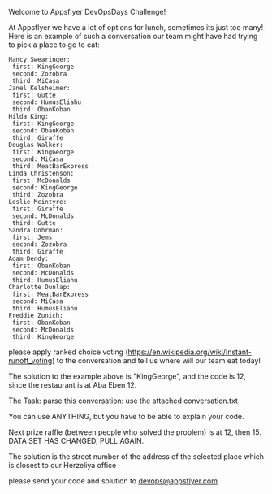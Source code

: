Welcome to Appsflyer DevOpsDays Challenge!

At Appsflyer we have a lot of options for lunch, sometimes its just too many!
Here is an example of such a conversation our team might have had trying to pick a place to go to eat:

	Nancy Swearinger:
	 first: KingGeorge
	 second: Zozobra
	 third: MiCasa
	Janel Kelsheimer:
	 first: Gutte
	 second: HumusEliahu
	 third: ObanKoban
	Hilda King:
	 first: KingGeorge
	 second: ObanKoban
	 third: Giraffe
	Douglas Walker:
	 first: KingGeorge
	 second: MiCasa
	 third: MeatBarExpress
	Linda Christenson:
	 first: McDonalds
	 second: KingGeorge
	 third: Zozobra
	Leslie Mcintyre:
	 first: Giraffe
	 second: McDonalds
	 third: Gutte
	Sandra Dohrman:
	 first: Jems
	 second: Zozobra
	 third: Giraffe
	Adam Dendy:
	 first: ObanKoban
	 second: McDonalds
	 third: HumusEliahu
	Charlotte Dunlap:
	 first: MeatBarExpress
	 second: MiCasa
	 third: HumusEliahu
	Freddie Zunich:
	 first: ObanKoban
	 second: McDonalds
	 third: KingGeorge

please apply ranked choice voting (https://en.wikipedia.org/wiki/Instant-runoff_voting)
to the conversation and tell us where will our team eat today!

The solution to the example above is "KingGeorge", and the code is 12, since the restaurant is at Aba Eben 12.

The Task:
parse this conversation: use the attached conversation.txt

You can use ANYTHING, but you have to be able to explain your code.

Next prize raffle (between people who solved the problem) is at 12, then 15.
DATA SET HAS CHANGED, PULL AGAIN.

The solution is the street number of the address of the selected place which is closest to our Herzeliya office

please send your code and solution to devops@appsflyer.com
